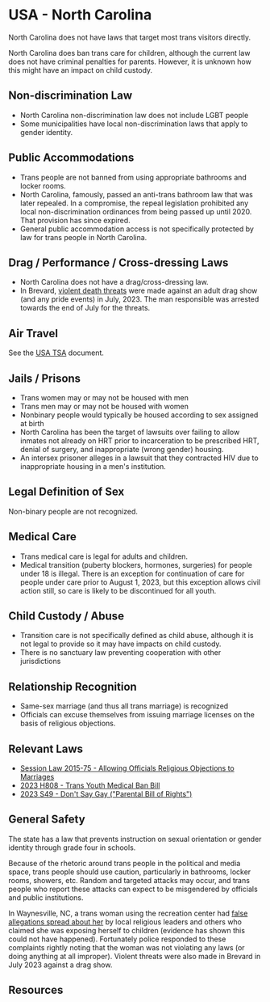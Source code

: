 # USA - North Carolina

North Carolina does not have laws that target most trans visitors directly.

North Carolina does ban trans care for children, although the current law does
not have criminal penalties for parents.  However, it is unknown how this
might have an impact on child custody.

## Non-discrimination Law

 * North Carolina non-discrimination law does not include LGBT people
 * Some municipalities have local non-discrimination laws that apply to
   gender identity.

## Public Accommodations

 * Trans people are not banned from using appropriate bathrooms and locker
   rooms.
 * North Carolina, famously, passed an anti-trans bathroom law that was later
   repealed. In a compromise, the repeal legislation prohibited any
   local non-discrimination ordinances from being passed up until 2020.
   That provision has since expired.
 * General public accommodation access is not specifically protected by law
   for trans people in North Carolina.

## Drag / Performance / Cross-dressing Laws

 * North Carolina does not have a drag/cross-dressing law.
 * In Brevard, [violent death
   threats](https://localnews8.com/news/national-world/cnn-national/2023/07/27/brevard-man-accused-of-using-fake-social-media-account-to-make-death-threats-against-drag-show/)
   were made against an adult drag show (and any pride events) in July,
   2023. The man responsible was arrested towards the end of July for the
   threats.

## Air Travel

See the [USA TSA](../notes/tsa.md) document.

## Jails / Prisons

 * Trans women may or may not be housed with men
 * Trans men may or may not be housed with women
 * Nonbinary people would typically be housed according to sex
   assigned at birth
 * North Carolina has been the target of lawsuits over failing to allow
   inmates not already on HRT prior to incarceration to be prescribed HRT,
   denial of surgery, and inappropriate (wrong gender) housing.
 * An intersex prisoner alleges in a lawsuit that they contracted HIV
   due to inappropriate housing in a men's institution.

## Legal Definition of Sex

Non-binary people are not recognized.

## Medical Care

 * Trans medical care is legal for adults and children.
 * Medical transition (puberty blockers, hormones, surgeries) for people
   under 18 is illegal.  There is an exception for continuation of care
   for people under care prior to August 1, 2023, but this exception
   allows civil action still, so care is likely to be discontinued for all
   youth.

## Child Custody / Abuse

 * Transition care is not specifically defined as child abuse, although
   it is not legal to provide so it may have impacts on child custody.
 * There is no sanctuary law preventing cooperation with other
   jurisdictions
 
## Relationship Recognition

 * Same-sex marriage (and thus all trans marriage) is recognized
 * Officials can excuse themselves from issuing marriage licenses on the
   basis of religious objections.

## Relevant Laws

 * [Session Law 2015-75 - Allowing Officials Religious Objections to Marriages](https://www.ncleg.gov/Sessions/2015/Bills/Senate/PDF/S2v4.pdf)
 * [2023 H808 - Trans Youth Medical Ban Bill](https://legiscan.com/NC/bill/H808/2023)
 * [2023 S49 - Don't Say Gay ("Parental Bill of Rights")](https://legiscan.com/NC/text/S49/2023)

## General Safety

The state has a law that prevents instruction on sexual orientation or
gender identity through grade four in schools.

Because of the rhetoric around trans people in the political and media
space, trans people should use caution, particularly in bathrooms,
locker rooms, showers, etc.  Random and targeted attacks may occur, and
trans people who report these attacks can expect to be misgendered by
officials and public institutions.

In Waynesville, NC, a trans woman using the recreation center had [false
allegations spread about
her](https://smokymountainnews.com/news/item/36046-a-rush-to-judgement-the-mere-existence-of-trans-people-is-not-a-crime)
by local religious leaders and others who claimed she was exposing
herself to children (evidence has shown this could not have happened).
Fortunately police responded to these complaints rightly noting that the
woman was not violating any laws (or doing anything at all improper).  Violent
threats were also made in Brevard in July 2023 against a drag show.

## Resources

